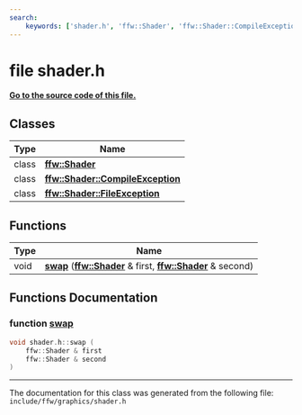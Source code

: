```yaml
---
search:
    keywords: ['shader.h', 'ffw::Shader', 'ffw::Shader::CompileException', 'ffw::Shader::FileException', 'swap']
---
```


# file shader.h

**[Go to the source code of this file.](shader_8h_source.md)**
## Classes

|Type|Name|
|-----|-----|
|class|[**ffw::Shader**](classffw_1_1_shader.md)|
|class|[**ffw::Shader::CompileException**](classffw_1_1_shader_1_1_compile_exception.md)|
|class|[**ffw::Shader::FileException**](classffw_1_1_shader_1_1_file_exception.md)|


## Functions

|Type|Name|
|-----|-----|
|void|[**swap**](shader_8h.md#1a860b3c98b0e9db5a37d56cfa38dc2865) (**[ffw::Shader](classffw_1_1_shader.md)** & first, **[ffw::Shader](classffw_1_1_shader.md)** & second) |


## Functions Documentation

### function <a id="1a860b3c98b0e9db5a37d56cfa38dc2865" href="#1a860b3c98b0e9db5a37d56cfa38dc2865">swap</a>

```cpp
void shader.h::swap (
    ffw::Shader & first
    ffw::Shader & second
)
```





----------------------------------------
The documentation for this class was generated from the following file: `include/ffw/graphics/shader.h`
